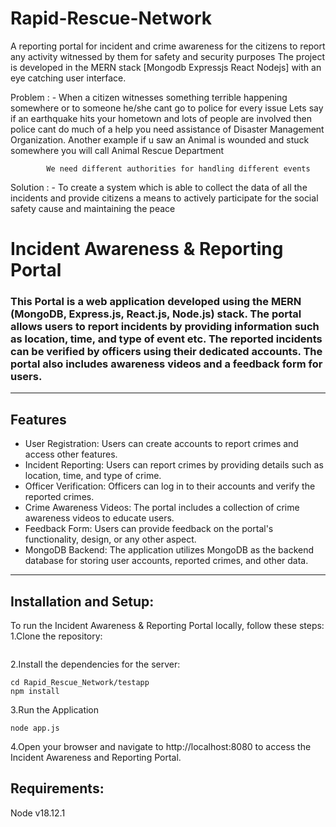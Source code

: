 # Rapid-Rescue-Network
A reporting portal for incident and crime awareness for the citizens to report any activity witnessed by them for safety and security purposes 
The project is developed in the MERN stack [Mongodb Expressjs React Nodejs] with an eye catching user interface.

Problem : - When a citizen witnesses something terrible happening somewhere or to someone he/she cant go to police for every issue 
            Lets say if an earthquake hits your hometown and lots of people are involved then police cant do much of a help you need assistance of
            Disaster Management Organization. Another example if u saw an Animal is wounded and stuck somewhere you will call Animal Rescue Department
            
            We need different authorities for handling different events 

Solution : - To create a system which is able to collect the data of all the incidents and provide citizens a means to actively participate for the social 
             safety cause and maintaining the peace

# Incident Awareness & Reporting Portal
### This Portal is a web application developed using the MERN (MongoDB, Express.js, React.js, Node.js) stack. The portal allows users to report incidents by providing information such as location, time, and type of event etc. The reported incidents can be verified by officers using their dedicated accounts. The portal also includes awareness videos and a feedback form for users.
----
## Features
+ User Registration: Users can create accounts to report crimes and access other features.
+ Incident Reporting: Users can report crimes by providing details such as location, time, and type of crime.
+ Officer Verification: Officers can log in to their accounts and verify the reported crimes.
+ Crime Awareness Videos: The portal includes a collection of crime awareness videos to educate users.
+ Feedback Form: Users can provide feedback on the portal's functionality, design, or any other aspect.
+ MongoDB Backend: The application utilizes MongoDB as the backend database for storing user accounts, reported crimes, and other data.
---
## Installation and Setup:
To run the Incident Awareness & Reporting Portal locally, follow these steps:
1.Clone the repository:
```

```
2.Install the dependencies for the server:
```
cd Rapid_Rescue_Network/testapp
npm install
```
3.Run the Application
```
node app.js
```
4.Open your browser and navigate to http://localhost:8080 to access the Incident Awareness and Reporting Portal.

## Requirements:
Node v18.12.1


    

